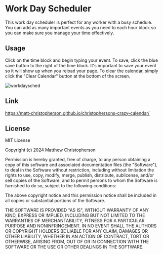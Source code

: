 # Work Day Scheduler

This work day scheduler is perfect for any worker with a busy schedule. You can add as many important events as you need to each hour block so you can make sure you manage your time effectively.

## Usage

Click on the time block and begin typing your event. To save, click the blue save button to the right of the time block. It's important to save your event so it will show up when you reload your page. To clear the calendar, simply click the "Clear Calendar" button at the bottom of the screen.

![workdaysched](https://github.com/Matt-Christopherson/christophersons-crazy-calendar/assets/153093689/eaf83b05-9b25-49c9-94bf-8008f94bc5d2)

## Link

https://matt-christopherson.github.io/christophersons-crazy-calendar/

## License

MIT License

Copyright (c) 2024 Matthew Christopherson

Permission is hereby granted, free of charge, to any person obtaining a copy
of this software and associated documentation files (the "Software"), to deal
in the Software without restriction, including without limitation the rights
to use, copy, modify, merge, publish, distribute, sublicense, and/or sell
copies of the Software, and to permit persons to whom the Software is
furnished to do so, subject to the following conditions:

The above copyright notice and this permission notice shall be included in all
copies or substantial portions of the Software.

THE SOFTWARE IS PROVIDED "AS IS", WITHOUT WARRANTY OF ANY KIND, EXPRESS OR
IMPLIED, INCLUDING BUT NOT LIMITED TO THE WARRANTIES OF MERCHANTABILITY,
FITNESS FOR A PARTICULAR PURPOSE AND NONINFRINGEMENT. IN NO EVENT SHALL THE
AUTHORS OR COPYRIGHT HOLDERS BE LIABLE FOR ANY CLAIM, DAMAGES OR OTHER
LIABILITY, WHETHER IN AN ACTION OF CONTRACT, TORT OR OTHERWISE, ARISING FROM,
OUT OF OR IN CONNECTION WITH THE SOFTWARE OR THE USE OR OTHER DEALINGS IN THE
SOFTWARE.
